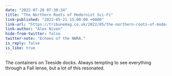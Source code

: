 ```yaml
---
date: "2022-07-20 07:30:34"
title: "The Northern Roots of Modernist Sci-Fi"
link-published: "2022-05-21 15:00:00 +0000"
link-url: "https://tribunemag.co.uk/2022/05/the-northern-roots-of-modernist-sci-fi"
link-author: "Alex Niven"
hide-from-twitter: false
twitter-note: "Echoes of the NWRA."
is_reply: false
is_like: true
---
```


The containers on Teeside docks. Always tempting to see everything through a Fall lense, but a lot of this resonated.
